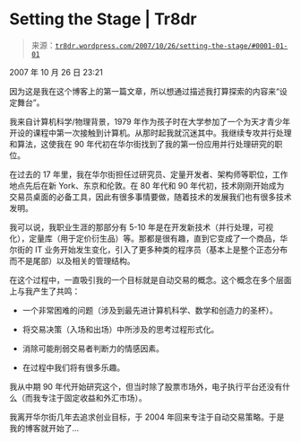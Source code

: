 <!--yml

分类：未分类

日期：2024-05-18 15:41:44

-->

# Setting the Stage | Tr8dr

> 来源：[`tr8dr.wordpress.com/2007/10/26/setting-the-stage/#0001-01-01`](https://tr8dr.wordpress.com/2007/10/26/setting-the-stage/#0001-01-01)

2007 年 10 月 26 日 23:21

因为这是我在这个博客上的第一篇文章，所以想通过描述我打算探索的内容来“设定舞台”。

我来自计算机科学/物理背景，1979 年作为孩子时在大学参加了一个为天才青少年开设的课程中第一次接触到计算机。从那时起我就沉迷其中。我继续专攻并行处理和算法，这使我在 90 年代初在华尔街找到了我的第一份应用并行处理研究的职位。

在过去的 17 年里，我在华尔街担任过研究员、定量开发者、架构师等职位，工作地点先后在新 York、东京和伦敦。在 80 年代和 90 年代初，技术刚刚开始成为交易员桌面的必备工具，因此有很多事情要做，随着技术的发展我们也有很多技术发明。

我可以说，我职业生涯的那部分有 5-10 年是在开发新技术（并行处理，可视化），定量库（用于定价衍生品）等。那都是很有趣，直到它变成了一个商品，华尔街的 IT 业务开始发生变化，引入了更多种类的程序员（基本上是整个正态分布而不是尾部）以及相关的管理结构。

在这个过程中，一直吸引我的一个目标就是自动交易的概念。这个概念在多个层面上与我产生了共鸣：

+   一个非常困难的问题（涉及到最先进计算机科学、数学和创造力的圣杯）。

+   将交易决策（入场和出场）中所涉及的思考过程形式化。

+   消除可能削弱交易者判断力的情感因素。

+   在过程中我们将有很多乐趣。

我从中期 90 年代开始研究这个，但当时除了股票市场外，电子执行平台还没有什么（而我专注于固定收益和外汇市场）。

我离开华尔街几年去追求创业目标，于 2004 年回来专注于自动交易策略。于是我的博客就开始了...
